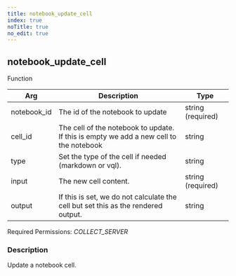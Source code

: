 ```yaml
---
title: notebook_update_cell
index: true
noTitle: true
no_edit: true
---
```




<div class="vql_item"></div>


## notebook_update_cell
<span class='vql_type pull-right page-header'>Function</span>



<div class="vqlargs"></div>

Arg | Description | Type
----|-------------|-----
notebook_id|The id of the notebook to update|string (required)
cell_id|The cell of the notebook to update. If this is empty we add a new cell to the notebook|string
type|Set the type of the cell if needed (markdown or vql).|string
input|The new cell content.|string (required)
output|If this is set, we do not calculate the cell but set this as the rendered output.|string

Required Permissions: 
<i class="linkcolour label pull-right label-success">COLLECT_SERVER</i>

### Description

Update a notebook cell.


